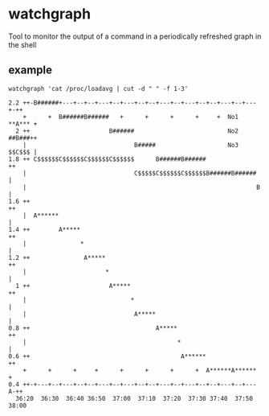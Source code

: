   watchgraph
==============

Tool to monitor the output of a command in a periodically refreshed graph in the shell

  example
-----------

`watchgraph 'cat /proc/loadavg | cut -d " " -f 1-3'`

    2.2 ++-B######+---+--+--+---+--+---+--+--+---+--+---+--+--+---+--+---+-++
        +      +  B######B######   +      +      +      +     +  No1 **A*** +
      2 ++                      B######                          No2 ##B###++
        |                              B#####                    No3 $$C$$$ |
    1.8 ++ C$$$$$$C$$$$$$C$$$$$$C$$$$$$      B######B######                ++
        |                              C$$$$$C$$$$$$C$$$$$$B######B######   |
        |                                                                B  |
    1.6 ++                                                                 ++
        |  A******                                                          |
    1.4 ++        A*****                                                   ++
        |               *                                                   |
    1.2 ++               A*****                                            ++
        |                      *                                            |
      1 ++                      A*****                                     ++
        |                             *                                     |
        |                              A*****                               |
    0.8 ++                                   A*****                        ++
        |                                          *                        |
    0.6 ++                                          A******                ++
        +      +      +     +      +      +      +      +  A******A******   +
    0.4 ++-+---+--+---+--+--+---+--+---+--+--+---+--+---+--+--+---+--+---A-++
      36:20  36:30  36:40 36:50  37:00  37:10  37:20  37:30 37:40  37:50  38:00
